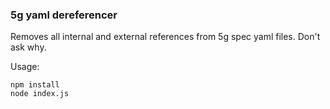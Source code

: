 ### 5g yaml dereferencer

Removes all internal and external references from 5g spec yaml files. Don't ask why. 

Usage:
```
npm install
node index.js
```

